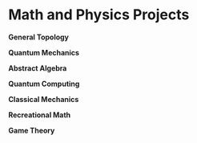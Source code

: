 # Math and Physics Projects

**General Topology**

**Quantum Mechanics**

**Abstract Algebra**

**Quantum Computing**

**Classical Mechanics**

**Recreational Math**

**Game Theory**
